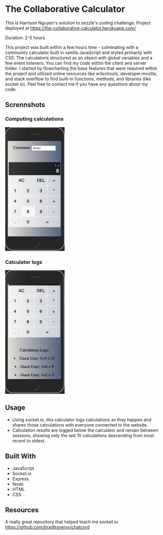 # The Collaborative Calculator

This is Harrison Nguyen's solution to sezzle's coding challenge.
Project deployed at https://the-collaborative-calculator.herokuapp.com/

Duration: 2-5 hours

This project was built within a few hours time - culminating with a community calculator built in vanilla JavaScript and styled primarily with CSS. The calculatoris structured as an object with global variables and a few event listeners. You can find my code within the client and server folder. I started by flowcharting the base features that were required within the project and utilized online resources like w3schools, developer.mozilla, and stack overflow to find built-in functions, methods, and libraries (like socket.io). Feel free to contact me if you have any questions about my code.  

## Scrennshots

### Computing calculations
<img src="images/calculations.png" height="400" alt="Calculator computing math"/>

### Calculator logs
<img src="images/calculator_logs.png" height="400" alt="Calculator logging math"/>

## Usage 
- Using socket.io, this calculator logs calculations as they happen and shares those calculations with everyone connected to the website.
- Calculation results are logged below the calculator and remain between sessions, showing only the last 10 calculations descending from most recent to oldest.

## Built With
- JavaScript
- Socket.io
- Express
- Node
- HTML
- CSS

## Resources
A really great repository that helped teach me socket.io: https://github.com/bradtraversy/chatcord